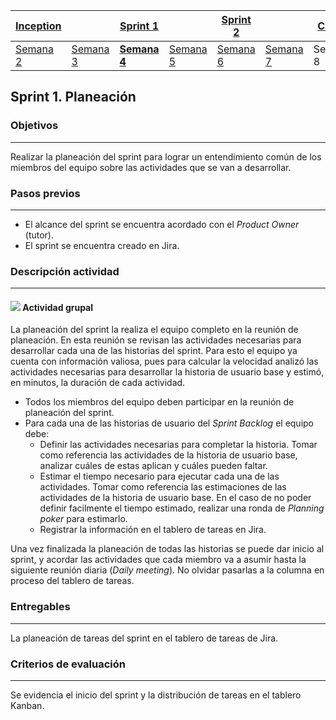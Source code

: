| [Inception](https://avargas20.github.io/MISW-Procesos/semanas/inception/inception) |   | [Sprint 1](https://avargas20.github.io/MISW-Procesos/semanas/sprint1/sprint1) |   | [Sprint 2](https://avargas20.github.io/MISW-Procesos/semanas/sprint2/sprint2) |   | [Cierre]() |
|-----------|---|----------|---|----------|---|--------|
| [Semana 2](https://avargas20.github.io/MISW-Procesos/semanas/inception/semana2/semana2)         | [Semana 3](https://avargas20.github.io/MISW-Procesos/semanas/inception/semana3/semana3) | **[Semana 4](https://avargas20.github.io/MISW-Procesos/semanas/sprint1/semana4/semana4)** | [Semana 5](https://avargas20.github.io/MISW-Procesos/semanas/sprint1/semana5/semana5) | [Semana 6](https://avargas20.github.io/MISW-Procesos/semanas/sprint2/semana6/semana6) | [Semana 7](https://avargas20.github.io/MISW-Procesos/semanas/sprint1/semana7/semana7) | Semana 8      |

## Sprint 1. Planeación

### Objetivos
---

Realizar la planeación del sprint para lograr un entendimiento común de los miembros del equipo sobre las actividades que se van a desarrollar.


### Pasos previos
---

* El alcance del sprint se encuentra acordado con el *Product Owner* (tutor).
* El sprint se encuentra creado en Jira.


### Descripción actividad
---

#### ![](./../../assets/images/grupo.png) Actividad grupal

La planeación del sprint la realiza el equipo completo en la reunión de planeación. En esta reunión se revisan las actividades necesarias para desarrollar cada una de las historias del sprint. Para esto el equipo ya cuenta con información valiosa, pues para calcular la velocidad analizó las actividades necesarias para desarrollar la historia de usuario base y estimó, en minutos, la duración de cada actividad. 

* Todos los miembros del equipo deben participar en la reunión de planeación del sprint.
* Para cada una de las historias de usuario del *Sprint Backlog* el equipo debe:
  * Definir las actividades necesarias para completar la historia. Tomar como referencia las actividades de la historia de usuario base, analizar cuáles de estas aplican y cuáles pueden faltar.
  * Estimar el tiempo necesario para ejecutar cada una de las actividades. Tomar como referencia las estimaciones de las actividades de la historia de usuario base. En el caso de no poder definir facilmente el tiempo estimado, realizar una ronda de *Planning poker* para estimarlo.
  * Registrar la información en el tablero de tareas en Jira.

Una vez finalizada la planeación de todas las historias se puede dar inicio al sprint, y acordar las actividades que cada miembro va a asumir hasta la siguiente reunión diaria (*Daily meeting*). No olvidar pasarlas a la columna en proceso del tablero de tareas.

### Entregables
---

La planeación de tareas del sprint en el tablero de tareas de Jira.
 

### Criterios de evaluación

---
Se evidencia el inicio del sprint y la distribución de tareas en el tablero Kanban.
